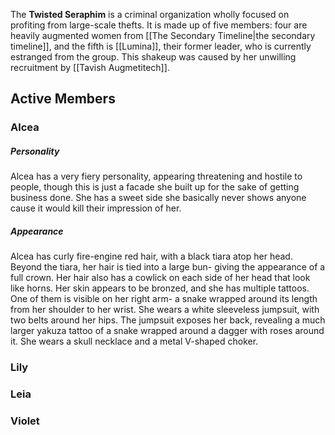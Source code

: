 The **Twisted Seraphim** is a criminal organization wholly focused on profiting from large-scale thefts. It is made up of five members: four are heavily augmented women from [[The Secondary Timeline|the secondary timeline]], and the fifth is [[Lumina]], their former leader, who is currently estranged from the group.
This shakeup was caused by her unwilling recruitment by [[Tavish Augmetitech]].

## Active Members
### Alcea
##### Personality
Alcea has a very fiery personality, appearing threatening and hostile to people, though this is just a facade she built up for the sake of getting business done.  She has a sweet side she basically never shows anyone cause it would kill their impression of her.
##### Appearance
Alcea has curly fire-engine red hair, with a black tiara atop her head. Beyond the tiara, her hair is tied into a large bun- giving the appearance of a full crown. Her hair also has a cowlick on each side of her head that look like horns. Her skin appears to be bronzed, and she has multiple tattoos. One of them is visible on her right arm- a snake wrapped around its length from her shoulder to her wrist. She wears a white sleeveless jumpsuit, with two belts around her hips. The jumpsuit exposes her back, revealing a much larger yakuza tattoo of a snake wrapped around a dagger with roses around it. She wears a skull necklace and a metal V-shaped choker.
### Lily

### Leia
### Violet
